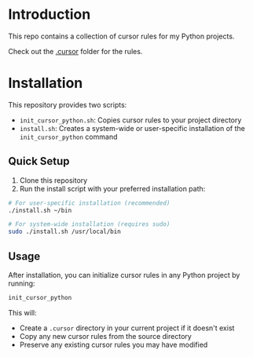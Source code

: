 # Introduction

This repo contains a collection of cursor rules for my Python projects.

Check out the [.cursor](./.cursor) folder for the rules.

# Installation

This repository provides two scripts:
- `init_cursor_python.sh`: Copies cursor rules to your project directory
- `install.sh`: Creates a system-wide or user-specific installation of the `init_cursor_python` command

## Quick Setup

1. Clone this repository
2. Run the install script with your preferred installation path:
```bash
# For user-specific installation (recommended)
./install.sh ~/bin

# For system-wide installation (requires sudo)
sudo ./install.sh /usr/local/bin
```

## Usage

After installation, you can initialize cursor rules in any Python project by running:
```bash
init_cursor_python
```

This will:
- Create a `.cursor` directory in your current project if it doesn't exist
- Copy any new cursor rules from the source directory
- Preserve any existing cursor rules you may have modified